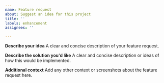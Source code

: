 ```yaml
---
name: Feature request
about: Suggest an idea for this project
title: ''
labels: enhancement
assignees: ''

---
```


**Describe your idea**
A clear and concise description of your feature request.

**Describe the solution you'd like**
A clear and concise description or ideas of how this would be implemented.

**Additional context**
Add any other context or screenshots about the feature request here.
